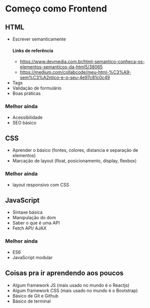 # Começo como Frontend

## HTML
- Escrever semanticamente
    #### Links de referência 
    - https://www.devmedia.com.br/html-semantico-conheca-os-elementos-semanticos-da-html5/38065
    - https://medium.com/collabcode/meu-html-%C3%A9-sem%C3%A2ntico-e-o-seu-4e97c81c0c49
- Tags
- Validação de formulário 
- Boas práticas
### Melhor ainda
- Acessibilidade 
- SEO básico

## CSS
- Aprender o básico (fontes, colores, distancia e separação de elementos)
- Marcação de layout (float, posicionamento, display, flexbox)
### Melhor ainda
- layout responsivo com CSS

## JavaScript
- Sintaxe básica
- Manipulação do dom
- Saber o que é uma API
- Fetch API/ AJAX
### Melhor ainda
- ES6 
- JavaScript modular

## Coisas pra ir aprendendo aos poucos
- Algum framework JS (mais usado no mundo é o Reactjs)
- Algum framework CSS (mais usado no mundo é o Bootstrap)
- Básico de Git e Github
- Básico de terminal
